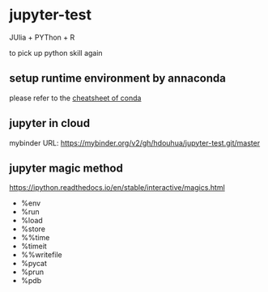 # jupyter-test

JUlia + PYThon + R

to pick up python skill again

## setup runtime environment by annaconda

please refer to the [cheatsheet of conda](./conda-cheatsheet.pdf)

## jupyter in cloud

mybinder URL: <https://mybinder.org/v2/gh/hdouhua/jupyter-test.git/master>

## jupyter magic method

<https://ipython.readthedocs.io/en/stable/interactive/magics.html>

- %env
- %run
- %load
- %store
- %%time
- %timeit
- %%writefile
- %pycat
- %prun
- %pdb
